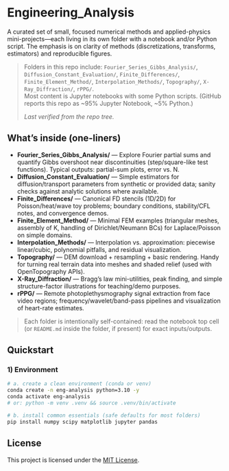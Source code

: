 # Engineering_Analysis

A curated set of small, focused numerical methods and applied-physics mini-projects—each living in its own folder with a notebook and/or Python script. The emphasis is on clarity of methods (discretizations, transforms, estimators) and reproducible figures.

> Folders in this repo include:
> `Fourier_Series_Gibbs_Analysis/`, `Diffusion_Constant_Evaluation/`, `Finite_Differences/`, `Finite_Element_Method/`, `Interpolation_Methods/`, `Topography/`, `X-Ray_Diffraction/`, `rPPG/`.  
> Most content is Jupyter notebooks with some Python scripts. (GitHub reports this repo as ~95% Jupyter Notebook, ~5% Python.)  
>
> _Last verified from the repo tree._


## What’s inside (one-liners)

- **Fourier_Series_Gibbs_Analysis/** — Explore Fourier partial sums and quantify Gibbs overshoot near discontinuities (step/square-like test functions). Typical outputs: partial-sum plots, error vs. N.
- **Diffusion_Constant_Evaluation/** — Simple estimators for diffusion/transport parameters from synthetic or provided data; sanity checks against analytic solutions where available.
- **Finite_Differences/** — Canonical FD stencils (1D/2D) for Poisson/heat/wave toy problems; boundary conditions, stability/CFL notes, and convergence demos.
- **Finite_Element_Method/** — Minimal FEM examples (triangular meshes, assembly of K, handling of Dirichlet/Neumann BCs) for Laplace/Poisson on simple domains.
- **Interpolation_Methods/** — Interpolation vs. approximation: piecewise linear/cubic, polynomial pitfalls, and residual visualization.
- **Topography/** — DEM download + resampling + basic rendering. Handy for turning real terrain data into meshes and shaded relief (used with OpenTopography APIs).
- **X-Ray_Diffraction/** — Bragg’s law mini-utilities, peak finding, and simple structure-factor illustrations for teaching/demo purposes.
- **rPPG/** — Remote photoplethysmography signal extraction from face video regions; frequency/wavelet/band-pass pipelines and visualization of heart-rate estimates.

> Each folder is intentionally self-contained: read the notebook top cell (or `README.md` inside the folder, if present) for exact inputs/outputs.


## Quickstart

### 1) Environment
```bash
# a. create a clean environment (conda or venv)
conda create -n eng-analysis python=3.10 -y
conda activate eng-analysis
# or: python -m venv .venv && source .venv/bin/activate

# b. install common essentials (safe defaults for most folders)
pip install numpy scipy matplotlib jupyter pandas
```

## License 

This project is licensed under the [MIT License](./LICENSE).

